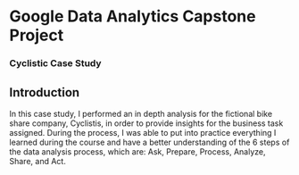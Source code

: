 # Google Data Analytics Capstone Project
### Cyclistic Case Study

## Introduction
In this case study, I performed an in depth analysis for the fictional bike share company, Cyclistis, in order to provide insights for the business task assigned. During the process, I was able to put into practice everything I learned during the course and have a better understanding of the 6 steps of the data analysis process, which are: Ask, Prepare, Process, Analyze, Share, and Act.
